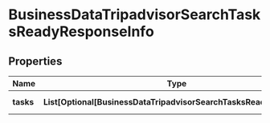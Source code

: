 # BusinessDataTripadvisorSearchTasksReadyResponseInfo


## Properties

| Name | Type | Description | Notes |
|------------ | ------------- | ------------- | -------------|
**tasks** | **List[Optional[BusinessDataTripadvisorSearchTasksReadyTaskInfo]]** | array of tasks |[optional]|